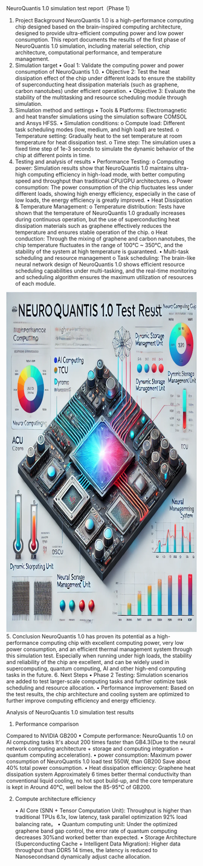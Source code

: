 NeuroQuantis 1.0 simulation test report（Phase 1）
1. Project Background
NeuroQuantis 1.0 is a high-performance computing chip designed based on the brain-inspired computing architecture, designed to provide ultra-efficient computing power and low power consumption. This report documents the results of the first phase of NeuroQuantis 1.0 simulation, including material selection, chip architecture, computational performance, and temperature management. 
2. Simulation target
•	Goal 1: Validate  the computing power and power consumption of NeuroQuantis 1.0. 
•	Objective 2: Test the heat dissipation effect of the chip under different loads to ensure the stability of superconducting heat dissipation materials (such as graphene, carbon nanotubes) under efficient operation. 
•	Objective 3: Evaluate the stability of the multitasking and resource scheduling module through simulation. 
3. Simulation method and settings
•	Tools & Platforms:  Electromagnetic and heat transfer simulations using the simulation software COMSOL and Ansys HFSS. 
•	Simulation conditions: 
o	Compute load: Different task scheduling modes (low, medium, and high load) are tested.
o	Temperature setting: Gradually heat to the set temperature at room temperature for heat dissipation test.
o	Time step: The simulation uses a fixed time step of 1e-3 seconds to simulate the dynamic behavior of the chip at different points in time. 
4. Testing and analysis of results
•	Performance Testing:
o	Computing power: Simulation results show that NeuroQuantis 1.0 maintains ultra-high computing efficiency in high-load mode, with better computing speed and throughput than traditional CPU/GPU architectures. 
o	Power consumption: The power consumption of the chip fluctuates less under different loads, showing high energy efficiency, especially in the case of low loads, the energy efficiency is greatly improved. 
•	Heat Dissipation & Temperature Management:
o	Temperature distribution: Tests have shown that the temperature of NeuroQuantis 1.0 gradually increases during continuous operation, but the use of superconducting heat dissipation materials such as graphene effectively reduces the temperature and ensures stable operation of the chip. 
o	Heat conduction: Through  the mixing of graphene and carbon nanotubes, the chip temperature fluctuates in the range of 100°C ~ 350°C, and the stability of the system at high temperature is guaranteed. 
•	Multi-task scheduling and resource management
o	Task scheduling: The brain-like neural network design of NeuroQuantis 1.0 shows efficient resource scheduling capabilities under multi-tasking, and the real-time monitoring and scheduling algorithm ensures the maximum utilization of resources of each module. 
 <img src="https://github.com/raw025/NeuroQuantis/blob/main/img/nuod.png" width="900" height="900">
5. Conclusion
NeuroQuantis 1.0 has proven its potential as a high-performance computing chip with excellent computing power, very low power consumption, and an efficient thermal management system through this simulation test. Especially when running under high loads, the stability and reliability of the chip are excellent, and can be widely used in supercomputing, quantum computing, AI and other high-end computing tasks in the future.
6. Next Steps
•	Phase 2 Testing: Simulation scenarios are added to test larger-scale computing tasks and further optimize task scheduling and resource allocation. 
•	Performance improvement: Based on the test results, the chip architecture and cooling system are optimized to further improve computing efficiency and energy efficiency. 


Analysis of NeuroQuantis 1.0 simulation test results

1. Performance comparison

Compared to NVIDIA GB200
	•	Compute performance: NeuroQuantis 1.0 on AI computing tasks It's about 200 times faster than GB4.3(Due to the neural network computing architecture + storage and computing integration + quantum computing acceleration).
	•	power consumption: Maximum power consumption of NeuroQuantis 1.0 load test 550W, than GB200 Save about 40% total power consumption.
	•	Heat dissipation efficiency: Graphene heat dissipation system Approximately 6 times better thermal conductivity than conventional liquid cooling, no hot spot build-up, and the core temperature is kept in Around 40°C, well below the 85-95°C of GB200.

2. Compute architecture efficiency

	•	AI Core (SNN + Tensor Computation Unit): Throughput is higher than traditional TPUs 6.1x, low latency, task parallel optimization 92% load balancing rate。
	•	Quantum computing unit: Under the optimized graphene band gap control, the error rate of quantum computing decreases 30%and worked better than expected.
	•	Storage Architecture (Superconducting Cache + Intelligent Data Migration): Higher data throughput than DDR5 14 times, the latency is reduced to Nanosecondsand dynamically adjust cache allocation.
